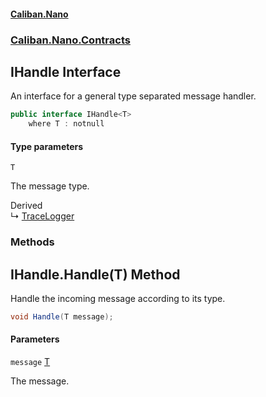 #### [Caliban.Nano](index.md 'index')
### [Caliban.Nano.Contracts](Caliban.Nano.Contracts.md 'Caliban.Nano.Contracts')

## IHandle<T> Interface

An interface for a general type separated message handler.

```csharp
public interface IHandle<T>
    where T : notnull
```
#### Type parameters

<a name='Caliban.Nano.Contracts.IHandle_T_.T'></a>

`T`

The message type.

Derived  
&#8627; [TraceLogger](Caliban.Nano.TraceLogger.md 'Caliban.Nano.TraceLogger')
### Methods

<a name='Caliban.Nano.Contracts.IHandle_T_.Handle(T)'></a>

## IHandle<T>.Handle(T) Method

Handle the incoming message according to its type.

```csharp
void Handle(T message);
```
#### Parameters

<a name='Caliban.Nano.Contracts.IHandle_T_.Handle(T).message'></a>

`message` [T](Caliban.Nano.Contracts.IHandle_T_.md#Caliban.Nano.Contracts.IHandle_T_.T 'Caliban.Nano.Contracts.IHandle<T>.T')

The message.